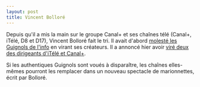 ```yaml
---
layout: post
title: Vincent Bolloré
---
```

Depuis qu'il a mis la main sur le groupe Canal+ et ses chaînes télé
(Canal+, iTélé, D8 et D17), Vincent Bolloré fait le tri. Il avait
d'abord [molesté les Guignols de l'info](http://www.programme.tv/news/info-tele-2-semaines/145033-nouvelle-formule-des-guignols-de-l-info-ppd-au-placard/)
en virant ses créateurs. Il a annoncé hier avoir
[viré deux des dirigeants d'iTélé et Canal+](http://www.lemonde.fr/actualite-medias/article/2015/09/04/i-tele-s-interroge-sur-son-avenir-sous-bollore_4746328_3236.html).

Si les authentiques Guignols sont voués à disparaître, les chaînes
elles-mêmes pourront les remplacer dans un nouveau spectacle de
marionnettes, écrit par Bolloré.
